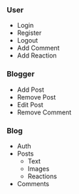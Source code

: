 ### User

- Login
- Register
- Logout
- Add Comment
- Add Reaction

### Blogger

- Add Post
- Remove Post
- Edit Post
- Remove Comment

### Blog

- Auth
- Posts
  - Text
  - Images
  - Reactions
- Comments
